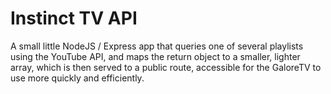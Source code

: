 # Instinct TV API

A small little NodeJS / Express app that queries one of several playlists using the YouTube API, and maps the return object to a smaller, lighter array, which is then served to a public route, accessible for the GaloreTV to use more quickly and efficiently.
